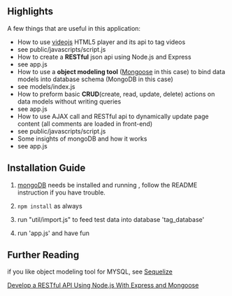 ## Highlights

A few things that are useful in this application:

* How to use [videojs](http://videojs.com/) HTML5 player and its api to tag videos
 * see public/javascripts/script.js 
* How to create a **RESTful** json api using Node.js and Express
 * see app.js
* How to use a **object modeling tool** ([Mongoose](http://mongoosejs.com/) in this case) to bind data models into database schema (MongoDB in this case)
 * see models/index.js
* How to preform basic **CRUD**(create, read, update, delete) actions on data models without writing queries 
 * see app.js
* How to use AJAX call and RESTful api to dynamically update page content (all comments are loaded in front-end)
 * see public/javascripts/script.js 
* Some insights of mongoDB and how it works
 * see app.js


## Installation Guide

1. [mongoDB](http://www.mongodb.org/downloads) needs be installed and running , follow the README instruction if you have trouble.

2. ```npm install``` as always

3. run "util/import.js" to feed test data into database 'tag_database'

4. run 'app.js' and have fun


## Further Reading

if you like object modeling tool for MYSQL, see [Sequelize](http://www.sequelizejs.com/)

[Develop a RESTful API Using Node.js With Express and Mongoose](http://pixelhandler.com/blog/2012/02/09/develop-a-restful-api-using-node-js-with-express-and-mongoose/)